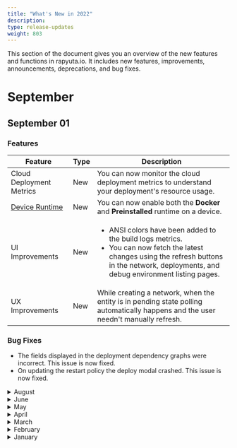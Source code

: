 ```yaml
---
title: "What's New in 2022"
description:
type: release-updates
weight: 803
---
```


This section of the document gives you an overview of the new features and functions in rapyuta.io. It includes new features, improvements, announcements, deprecations, and bug fixes.

# September

## September 01

### Features

| Feature | Type | Description |
| ------- | ---- | ----------- |
| Cloud Deployment Metrics | New | You can now monitor the cloud deployment metrics to understand your deployment's resource usage.|
| [Device Runtime](/3_how-tos/32_device-management/321_onboarding-a-device/) | New | You can now enable both the **Docker** and **Preinstalled** runtime on a device.|
| UI Improvements | New | <ul><li> ANSI colors have been added to the build logs metrics.</li> <li>You can now fetch the latest changes using the refresh buttons in the network, deployments, and debug environment listing pages.</li>|
| UX Improvements | New | While creating a network, when the entity is in pending state polling automatically happens and the user needn't manually refresh. |

### Bug Fixes

* The fields displayed in the deployment dependency graphs were incorrect. This issue is now fixed.
* On updating the restart policy the deploy modal crashed. This issue is now fixed.

<details>
  <summary>August</summary>

## August 17

### Features

| Feature | Type | Description |
| ------- | ---- | ----------- |
| Support Ticket | New | You can now contact the support team by creating a support ticket on rapyuta.io console. The support team will contact you with the resolution. |
| Device Deployments Logs | Improvement | The reliability of the device deployment logs has been improved. That is, log data will not be sent if the device is disconnected, they will be sent only when the device reconnects.  Hence, the deployment logs will not be dropped anymore. |
| Cloud Parameters | New | The backend APIs enable you to auto sync the configuration parameters present on rapyuta.io with their corresponding configs in the cloud deployments. <br> <b> Note:</b> We will roll out the UI for this feature soon.|

## August 3

### Features

| Feature | Type | Description |
| ------- | ---- | ----------- |
|[User Groups](/how-to-guides/account-management/managing-user-groups/) | New | You can now create user groups to enable the org admin and the group’s creator to manage access to projects.|
| [Device Onboarding](/3_how-tos/32_device-management/321_onboarding-a-device/) | Improvement | You can now onboard a device without selecting a specific ROS Distro. Therefore, any ROS distro package can run on any docker device. |
| Build History | UI Enhancement | You can now view the image tag and the last updated time on the builds history page.|

### Bug Fixes

* Fixed the timestamp display issue in the build list, build history, and the manage logs page.

* The RVIZ and RQT fields were not displayed in the debug environment modal. This issue is now fixed.

* During deployment, the ROS bag jobs option was displayed for non-ROS components. This issue is now fixed.

* While inviting a user, if the user limit gets exhausted, an error message wasn't displayed. This issue is now fixed.
</details>

<details>
  <summary>June</summary>

## June 23

### Features

| Feature | Type | Description |
| ------- | ---- | ----------- |
| [ROS2 Native Network](/5_deep-dives/53_networking-and-communication/535_ros-network-native/) | New | rapyuta.io now supports ROS2 distro ([foxy](/3_how-tos/34_networking-and-communication/ros-creating-routed-networks/)) and ROS2 Native Networks. |
| Build | Improvement | You can now update webhooks of an existing build. |
| Device Onboarding | Improvement | If the device onboarding fails, it now automatically retries. |

### Bug Fixes

* During the initial stages of Routed/Native network deployment on the cloud, it gets into transient DEP208/DEPE155 [<10s]. This error lasts for a brief period of time and clears once and when the provisioning and sync is complete. This issue is now fixed.

## June 01

### Features

| Feature | Type | Description |
| ------- | ---- | ----------- |
| [Rapyuta IO Metrics Collector](/5_deep-dives/54_tooling-and-debugging/545_user_metrics/#rapyuta-io-metrics-collector) | Improvement | The **Rapyuta IO Metrics Collector** is now available for all ROS device deployments. |

### Bug Fixes

* When a user searches for a file name in the table view of the Manage Device Logs page, the search results were reflected only on the current page and the search context was lost when the user navigated to a different page. This issue is now fixed.

</details>

<details>
  <summary>May</summary>

## May 25

### Features

| Feature | Type | Description |
| ------- | ----- | ---------- |
|Webviz support for ROS bag files  | New | You can now directly open the ROS bag files on the Webviz browser app. |
| [User Profiles](/how-to-guides/account-management/managing-user-profiles//#switch-between-organizations)| New | Users can now be a part of multiple organizations.|

### Bug Fixes

* Logs were overwritten while updating the docker deployment. This issue is now fixed.
* Users were unable to clone a package with device ROS bags added. This issue is now fixed.
* In the **Create Deployment** form, the **Add Cloud Voulme** button was enabled even if there aren't any disks. This issue is now fixed.
* On the deployment details page, on selecting the disk present in the dependency graph an error is thrown. This issue is now fixed.
*  When users cloned a package and changed the component runtime and executable type, the pages crashed. This issue is now fixed.
* While subscribing to topics that publish a numeric value on the device logs page, the page crashed. This issue is now fixed.
* Onboarding a device failed at times due to intermittent network fluctuations. We have now increased the retries to limit the number of failures.

## May 09

### Announcement

We are releasing internal changes to the rapyuta-agent and the deviceedge component. This affects the deployment details of the running deployments on **pre-installed devices**. Request you to re-provision the deployments to view the details. 
This change does not affect the running deployments on the **docker devices**.

### Features

| Feature | Type | Description |
| ------- | ----- | ---------- |
| [Managing User Profiles](/how-to-guides/account-management/managing-user-profiles/) | New | You can now do the following to manage your profile: <ul><li> Update your first and last name. </li> <li> Update your email address. </li> </ul> |
| [Cloud User Metrics](/5_deep-dives/54_tooling-and-debugging/545_user_metrics/#cloud-user-metrics) | New | rapyuta.io platform can now capture metrics from cloud deployments.|
|[Editing Secrets](/how-to-guides/account-management/setup-private-git-access/)| New | You can now edit your secret details.|
|Listing Pages UI Update| Improvement | UI has been updated for the following pages to maintain consistency with the new listing pages format:<ul><li> Deployments </li> <li> Networks </li> <li> Static Routes </li> <li> Debug Environment </li> <li> Projects </li> <li> Secrets </li> <li> Organization </li></ul>|

### Bug Fixes

* When the devices come online, the deviceedge component stopped while trying to pull the new version of the deviceedge component. This issue is now fixed.
* Deployment details page used to show duplicate error codes when multiple executables failed with the same error code. This issue is fixed now.

</details>


<details>
  <summary>April</summary>

## April 13

### Announcement

We are releasing internal changes to the device edge component. The device edge component on the device automatically restarts when the devices come online and the SQLite version gets upgraded to 3.38.0. 
This change does not affect the running deployments. 

## April 6

### Features

| Feature | Type | Description |
| ------- | ----- | ---------- |
| [Package Deployment](/3_how-tos/33_software-development/334_deploy-packages/) | New | You now have the flexibility to configure topics for each network. |
| [Package Deployment](/3_how-tos/33_software-development/334_deploy-packages/) | Improvement | You can now deploy a ROS package without a Routed/Native network.|
| Sign Up page | New | Following are the enhancements in the Sign Up page: <br> * A password visibility toggle has been added. <br> * A confirm password field has been added. |

### Bug Fixes

* While adding a device, **Python 2** version was unavailable in the dropdown list for non docker compose devices. This issue is now resolved.
* The instance names present in the **Shell Access** tab were truncated until the last character. This issue is now resolved.

</details>


<details>
  <summary>March</summary>

## March 16

### Features

| Feature | Type | Description |
| ------- | ----- | ---------- |
| [Package Deployment](/3_how-tos/33_software-development/334_deploy-packages/) | Improvement | You can now deploy packages with previous generation builds, in case the current build generation is in progress. |

### Bug Fixes

* Once the old deployment log files reached a certain size, the telegraf on device was not processing the new deployment log files. This issue is now fixed.

### SDK
**rapyuta.io Python SDK [1.1.0](/3_how-tos/35_tooling_and_debugging/rapyuta-io-python-sdk/#installation) released**

| Feature | Type | Description |
| ------- | ----- | ---------- |
| Build | Feature | We have now enabled support for triggering github workflow webhook once the build is complete. |

</details>



<details>
  <summary>February</summary>

## February 24

### Announcement

We are releasing internal changes to the rapyuta-agent. This affects the deployment details of the running deployments on Docker devices. Request you to re-provision the deployments to view the details.

## February 24

### Announcement

We are releasing internal changes to the rapyuta-agent. This affects the deployment details of the running deployments on Docker devices. Request you to re-provision the deployments to view the details.

## February 24

### Announcement

We are releasing internal changes to the rapyuta-agent. This affects the deployment details of the running deployments on Docker devices. Request you to re-provision the deployments to view the details.

## February 16

### Features

| Feature | Type | Description |
| ------- | ----- | ---------- |
| [System Metrics](/3_how-tos/35_tooling_and_debugging/358_metric_visualization/)| New | You can now graphically visualise system metrics for each device. The system metrics are now automatically subscribed when the device is successfully onboarded. |
| Disks | Improvement | The disks page automatically refreshes to fetch the latest statuses. |
| ROS topics | Deprecated | rapyuta.io now supports [User Metrics](/5_deep-dives/54_tooling-and-debugging/545_user_metrics/) to send custom metrics. The ROS topics on the device **Metrics** tab has been deprecated. |

### Bug Fixes

* **Mount Path** was not accepting the dot (".") character while deploying a package. This issue is now fixed.

## February 2

### Bug Fixes

* Fixed the last line clipping issue of the SSH device terminal.
* Fixed issue of propagating the right ROS version to the backend while cloning a package.
* Fixed issues with the sorting and filtering options present in the Manage log tab.
* When you download the logs and open the **Direct Link** tab, an option to copy the URL is present. The copied link was invalid. This issue is now fixed.

</details>


<details>
  <summary>January</summary>

## January 19

### Features

| Feature | Type | Description |
| ------- | ----- | ---------- |
| [Native Networks](/5_deep-dives/53_networking-and-communication/535_ros-network-native) | Improvement | If the package has no ROS settings then the Native Network will default to propagating everything. |
| [Native Networks](/5_deep-dives/53_networking-and-communication/535_ros-network-native) | Improvement | The mandatory prerequisite of setting config variable `network_interface` on the device for native network is removed. |
| Local Communication Broker | Deprecated | The Local communication broker package is now deprecated. |

### SDK
**rapyuta.io Python SDK [0.39.0](/3_how-tos/35_tooling_and_debugging/rapyuta-io-python-sdk/#installation) released**

| Feature | Type | Description |
| ------- | ----- | ---------- |
| Metrics | Deprecated | The Device.metrics(), Device.subscribe_metric(), Device.unsubscribe_metric() functions have been removed. |
| Local Communication Broker | Deprecated | The Local communication broker package is now removed. |

</details>